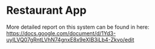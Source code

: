 # Restaurant App

More detailed report on this system can be found in here: https://docs.google.com/document/d/1Yd3-uyILVQ07gRntLVhN74gnxE8x9eXIB3iLb4-Zkvo/edit
